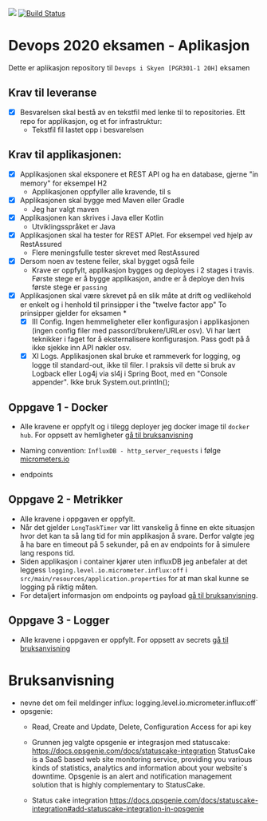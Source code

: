 <a href="https://www.statuscake.com" title="Website Uptime Monitoring"><img src="https://app.statuscake.com/button/index.php?Track=5743819&Days=1&Design=1" /></a>
[![Build Status](https://travis-ci.com/guberArmin/devops-exam.svg?token=m6BpjWymm3UWnZ6QxDwC&branch=main)](https://travis-ci.com/guberArmin/devops-exam)


# Devops 2020 eksamen - Aplikasjon
Dette er aplikasjon repository til `Devops i Skyen [PGR301-1 20H]` eksamen

## Krav til leveranse
- [x] Besvarelsen skal bestå av en tekstfil med lenke til to repositories. Ett repo for applikasjon, og et for infrastruktur:
    - Tekstfil fil lastet opp i besvarelsen

## Krav til applikasjonen:
- [x] Applikasjonen skal eksponere et REST API og ha en database, gjerne "in memory" for eksempel H2
    - Applikasjonen oppfyller alle kravende, til s
- [x] Applikasjonen skal bygge med Maven eller Gradle 
    - Jeg har valgt maven
- [x] Applikasjonen kan skrives i Java eller Kotlin
    - Utviklingsspråket er Java
- [x] Applikasjonen skal ha tester for REST APIet. For eksempel ved hjelp av RestAssured
    - Flere meningsfulle tester skrevet med RestAssured
- [x] Dersom noen av testene feiler, skal bygget også feile
    - Krave er oppfylt, applikasjon bygges og deployes i 2 stages i travis. Første stege er å bygge applikasjon, andre er å 
    deploye den hvis første stege er `passing` 
- [x] Applikasjonen skal være skrevet på en slik måte at drift og vedlikehold er enkelt og i henhold til prinsipper i the "twelve factor app"
To prinsipper gjelder for eksamen *
     - [x] III Config. Ingen hemmeligheter eller konfigurasjon i applikasjonen (ingen config filer med passord/brukere/URLer osv). 
     Vi har lært teknikker i faget for å eksternalisere konfigurasjon. Pass godt på å ikke sjekke inn API nøkler osv.
     - [x] XI Logs. Applikasjonen skal bruke et rammeverk for logging, og logge til standard-out,
ikke til filer. I praksis vil dette si bruk av Logback eller Log4j via sl4j i Spring Boot, med en
"Console appender". Ikke bruk System.out.println();
## Oppgave 1 - Docker
 - Alle kravene er oppfylt og i tilegg deployer jeg docker image til `docker hub`.
 For oppsett av hemligheter [gå til bruksanvisning](#Bruksanvisning)

- Naming convention: `InfluxDB - http_server_requests` i følge [micrometers.io](https://micrometer.io/docs/concepts#_timers)
- endpoints

## Oppgave 2 - Metrikker
- Alle kravene i oppgaven er oppfylt. 
- Når det gjelder `LongTaskTimer` var litt vanskelig å finne en ekte situasjon hvor det kan ta så 
lang tid for min applikasjon å svare.
Derfor valgte jeg å ha bare en timeout på 5 sekunder, på en av endpoints for å 
simulere lang respons tid.
- Siden applikasjon i container kjører uten influxDB jeg anbefaler at det leggess `logging.level.io.micrometer.influx:off` 
i `src/main/resources/application.properties` for at man skal kunne se logging på riktig måten.
- For detaljert informasjon om endpoints og payload [gå til bruksanvisning](#Bruksanvisning).

## Oppgave 3 - Logger
 - Alle kravene i oppgaven er oppfylt. For oppsett av secrets [gå til bruksanvisning](#Bruksanvisning)
# Bruksanvisning
- nevne det om feil meldinger influx: logging.level.io.micrometer.influx:off`
- opsgenie:
    - Read, Create and Update, Delete, Configuration Access for api key
    - Grunnen jeg valgte opsgenie er integrasjon med statuscake:
    https://docs.opsgenie.com/docs/statuscake-integration
    StatusCake is a SaaS based web site monitoring service, 
    providing you various kinds of statistics, analytics and 
    information about your website`s downtime. 
    Opsgenie is an alert and notification management solution 
    that is highly complementary to StatusCake.
    
    - Status cake integration https://docs.opsgenie.com/docs/statuscake-integration#add-statuscake-integration-in-opsgenie
